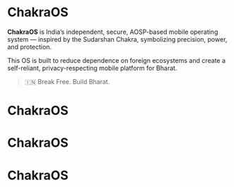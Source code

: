 # ChakraOS

**ChakraOS** is India’s independent, secure, AOSP-based mobile operating system — inspired by the Sudarshan Chakra, symbolizing precision, power, and protection.

This OS is built to reduce dependence on foreign ecosystems and create a self-reliant, privacy-respecting mobile platform for Bharat.

> 🇮🇳 Break Free. Build Bharat.  
# ChakraOS
# ChakraOS
# ChakraOS
